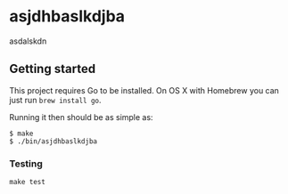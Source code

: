 # asjdhbaslkdjba

asdalskdn

## Getting started

This project requires Go to be installed. On OS X with Homebrew you can just run `brew install go`.

Running it then should be as simple as:

```console
$ make
$ ./bin/asjdhbaslkdjba
```

### Testing

`make test`
